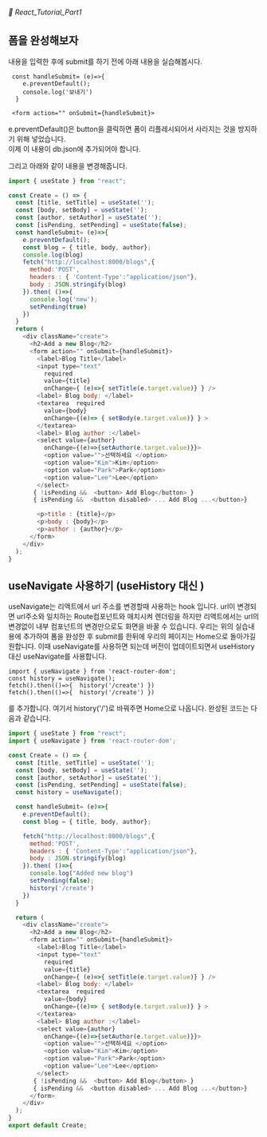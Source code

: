 ###### 🌵 React_Tutorial_Part1

## 폼을 완성해보자   

내용을 입력한 후에 submit를 하기 전에 아래 내용을 실습해봅시다. 
``` 
 const handleSubmit= (e)=>{  
    e.preventDefault();
    console.log('보내기')
  }

 <form action="" onSubmit={handleSubmit}>
```    
e.preventDefault()은 button을 클릭하면 폼이 리플레시되어서 사라지는 것을 방지하기 위해 넣었습니다.  
이제 이 내용이 db.json에 추가되어야 합니다.  

그리고 아래와 같이 내용을 변경해줍니다. 
``` javascript
import { useState } from "react";

const Create = () => {
  const [title, setTitle] = useState('');
  const [body, setBody] = useState('');
  const [author, setAuthor] = useState('');
  const [isPending, setPending] = useState(false);
  const handleSubmit= (e)=>{  
    e.preventDefault();
    const blog = { title, body, author};
    console.log(blog)
    fetch("http://localhost:8000/blogs",{ 
      method:'POST',
      headers : { 'Content-Type':"application/json"},
      body : JSON.stringify(blog)
    }).then( ()=>{
      console.log('new');
      setPending(true)
    })
  }
  return (  
    <div className="create">
      <h2>Add a new Blog</h2>
      <form action="" onSubmit={handleSubmit}>
        <label>Blog Title</label>
        <input type="text" 
          required
          value={title}
          onChange={ (e)=>{ setTitle(e.target.value)} } />
        <label> Blog body: </label>
        <textarea  required 
          value={body}
          onChange={(e)=> { setBody(e.target.value)} } >
        </textarea>
        <label> Blog author :</label>
        <select value={author} 
          onChange={(e)=>{setAuthor(e.target.value)}}>
          <option value="">선택하세요 </option>
          <option value="Kim">Kim</option>
          <option value="Park">Park</option>
          <option value="Lee">Lee</option>
        </select>
       { !isPending &&  <button> Add Blog</button> }
       { isPending &&  <button disabled> ... Add Blog ...</button>}

        <p>title : {title}</p>
        <p>body : {body}</p>
        <p>author : {author}</p>
      </form>
    </div>
  );
}

``` 

## useNavigate 사용하기 (useHistory 대신 )

useNavigate는 리액트에서 url 주소를 변경할때 사용하는 hook 입니다. url이 변경되면 url주소와 일치하는 Route컴포넌트와 매치시켜 렌더링을 하지만 리액트에서는 url의 변경없이 내부 컴포넌트의 변경만으로도 화면을 바꿀 수 있습니다. 
우리는 위의 실습내용에 추가하여 폼을 완성한 후 submit를 한뒤에 우리의 페이지는 Home으로 돌아가길 원합니다. 이때 useNavigate를 사용하면 되는데 버전이 업데이트되면서 useHistory대신 useNavigate를 사용합니다.   

``` 
import { useNavigate } from 'react-router-dom';
const history = useNavigate();  
fetch().then(()=>{  history('/create') })
fetch().then(()=>{  history('/create') })
``` 
를 추가합니다. 여기서  history('/')로 바꿔주면 Home으로 나옵니다.
완성된 코드는 다음과 같습니다.  


``` javascript 
import { useState } from "react";
import { useNavigate } from 'react-router-dom';

const Create = () => {
  const [title, setTitle] = useState('');
  const [body, setBody] = useState('');
  const [author, setAuthor] = useState('');
  const [isPending, setPending] = useState(false);
  const history = useNavigate();

  const handleSubmit= (e)=>{  
    e.preventDefault();
    const blog = { title, body, author};

    fetch("http://localhost:8000/blogs",{ 
      method:'POST',
      headers : { 'Content-Type':"application/json"},
      body : JSON.stringify(blog)
    }).then( ()=>{
      console.log("Added new blog")
      setPending(false);
      history('/create')
    })
  }

  return (  
    <div className="create">
      <h2>Add a new Blog</h2>
      <form action="" onSubmit={handleSubmit}>
        <label>Blog Title</label>
        <input type="text" 
          required
          value={title}
          onChange={ (e)=>{ setTitle(e.target.value)} } />
        <label> Blog body: </label>
        <textarea  required 
          value={body}
          onChange={(e)=> { setBody(e.target.value)} } >
        </textarea>
        <label> Blog author :</label>
        <select value={author} 
          onChange={(e)=>{setAuthor(e.target.value)}}>
          <option value="">선택하세요 </option>
          <option value="Kim">Kim</option>
          <option value="Park">Park</option>
          <option value="Lee">Lee</option>
        </select>
       { !isPending &&  <button> Add Blog</button> }
       { isPending &&  <button disabled> ... Add Blog ...</button>}
      </form>
    </div>
  );
}
export default Create;

```     



